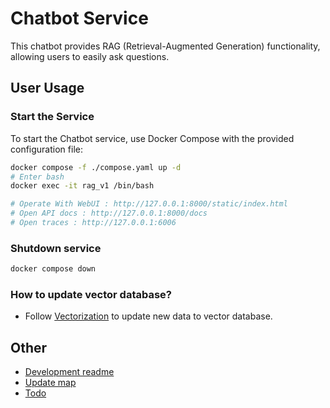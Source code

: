 
# Chatbot Service

This chatbot provides RAG (Retrieval-Augmented Generation) functionality, allowing users to easily ask questions.

## User Usage

### Start the Service

To start the Chatbot service, use Docker Compose with the provided configuration file:

```bash
docker compose -f ./compose.yaml up -d
# Enter bash 
docker exec -it rag_v1 /bin/bash

# Operate With WebUI : http://127.0.0.1:8000/static/index.html
# Open API docs : http://127.0.0.1:8000/docs
# Open traces : http://127.0.0.1:6006 
```

### Shutdown service
```bash
docker compose down
```

###  How to update vector database?
* Follow [Vectorization](/docs/Vectorization.md) to update new data to vector database.
    

## Other
* [Development readme](/docs/README.DEV.md) 
* [Update map](/docs/UPDATE.md)
* [Todo](/docs/TODO.md)

